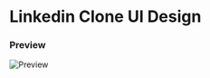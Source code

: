 # Linkedin Clone UI Design


### Preview
![Preview](/Bootstrap/odev3_linkedinClone/assets/prev.gif)
